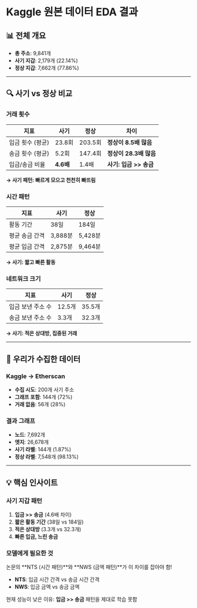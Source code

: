 # Kaggle 원본 데이터 EDA 결과

## 📊 전체 개요

- **총 주소**: 9,841개
- **사기 지갑**: 2,179개 (22.14%)
- **정상 지갑**: 7,662개 (77.86%)

---

## 🔍 사기 vs 정상 비교

### 거래 횟수

| 지표             | 사기      | 정상    | 차이                   |
| ---------------- | --------- | ------- | ---------------------- |
| 입금 횟수 (평균) | 23.8회    | 203.5회 | **정상이 8.5배 많음**  |
| 송금 횟수 (평균) | 5.2회     | 147.4회 | **정상이 28.3배 많음** |
| 입금/송금 비율   | **4.6배** | 1.4배   | **사기: 입금 >> 송금** |

**→ 사기 패턴: 빠르게 모으고 천천히 빠뜨림**

### 시간 패턴

| 지표           | 사기    | 정상    |
| -------------- | ------- | ------- |
| 활동 기간      | 38일    | 184일   |
| 평균 송금 간격 | 3,888분 | 5,428분 |
| 평균 입금 간격 | 2,875분 | 9,464분 |

**→ 사기: 짧고 빠른 활동**

### 네트워크 크기

| 지표              | 사기   | 정상   |
| ----------------- | ------ | ------ |
| 입금 보낸 주소 수 | 12.5개 | 35.5개 |
| 송금 보낸 주소 수 | 3.3개  | 32.3개 |

**→ 사기: 적은 상대방, 집중된 거래**

---

## 🎯 우리가 수집한 데이터

### Kaggle → Etherscan

- **수집 시도**: 200개 사기 주소
- **그래프 포함**: 144개 (72%)
- **거래 없음**: 56개 (28%)

### 결과 그래프

- **노드**: 7,692개
- **엣지**: 26,678개
- **사기 라벨**: 144개 (1.87%)
- **정상 라벨**: 7,548개 (98.13%)

---

## 💡 핵심 인사이트

### 사기 지갑 패턴

1. **입금 >> 송금** (4.6배 차이)
2. **짧은 활동 기간** (38일 vs 184일)
3. **적은 상대방** (3.3개 vs 32.3개)
4. **빠른 입금, 느린 송금**

### 모델에게 필요한 것

논문의 **NTS (시간 패턴)**와 **NWS (금액 패턴)**가 이 차이를 잡아야 함!

- **NTS**: 입금 시간 간격 vs 송금 시간 간격
- **NWS**: 입금 금액 vs 송금 금액

현재 성능이 낮은 이유: **입금 >> 송금** 패턴을 제대로 학습 못함

